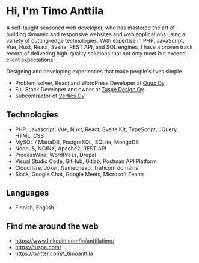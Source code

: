 # Hi, I'm Timo Anttila

A self-taught seasoned web developer, who has mastered the art of building dynamic and responsive websites and web applications using a variety of cutting-edge technologies. With expertise in PHP, JavaScript, Vue, Nuxt, React, Svelte, REST API, and SQL engines, I have a proven track record of delivering high-quality solutions that not only meet but exceed client expectations.

Designing and developing experiences that make people's lives simple.

- Problem solver, React and WordPress Developer at [Quux Oy](https://quux.fi/).
- Full Stack Developer and owner at [Tuspe Design Oy](https://tuspe.com/).
- Subcontractor of [Vertics Oy](https://vertics.co/).

## Technologies

- PHP, Javascript, Vue, Nuxt, React, Svelte Kit, TypeScript, JQuery, HTML, CSS
- MySQL / MariaDB, PostgreSQL, SQLite, MongoDB
- NodeJS, NGINX, Apache2, REST API
- ProcessWire, WordPress, Drupal
- Visual Studio Code, GitHub, Gitlab, Postman API Platform
- Cloudflare, Joker, Namecheap, Traficom domains
- Slack, Google Chat, Google Meets, Microsoft Teams

## Languages

- Finnish, English

## Find me around the web

- https://www.linkedin.com/in/anttilatimo/
- https://tuspe.com/
- https://twitter.com/\_timoanttila
